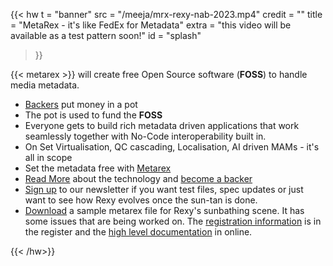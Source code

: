 ---
---
{{< hw t = "banner"
      src =  "/meeja/mrx-rexy-nab-2023.mp4"
      credit   =  ""
      title    =  "MetaRex - it's like FedEx for Metadata"
      extra    =  "this video will be available as a test pattern soon!"
      id       =  "splash"
 >}}

{{< metarex >}} will create free Open Source software (**FOSS**) to handle media
metadata.

* [Backers](/backers) put money in a pot
* The pot is used to fund the **FOSS**
* Everyone gets to build rich metadata driven applications that work seamlessly
  together with No-Code interoperability built in.
* On Set Virtualisation, QC cascading, Localisation, AI driven MAMs - it's all
  in scope
* Set the metadata free with [Metarex](/contact)
* [Read More](/specifications/) about the technology and [become a
  backer](/backers/)
* [Sign up](/contact) to our newsletter if you want test files, spec updates or
  just want to see how Rexy evolves once the sun-tan is done.
* [Download](/downloads/samples/rexy_sunbathe_mrx.zip) a sample metarex file for
  Rexy's sunbathing scene. It has some issues that are being worked on. The
  [registration information][1] is in the register and
  the [high level documentation][2] in online.

[1]: https://staging.metarex.media/app/reg/search?qry=reg&mrxId=MRX.123.456.789.def
[2]: https://staging.metarex.media/app/reg/search?qry=reg&mrxId=MRX.123.456.789.reg
{{< /hw>}}